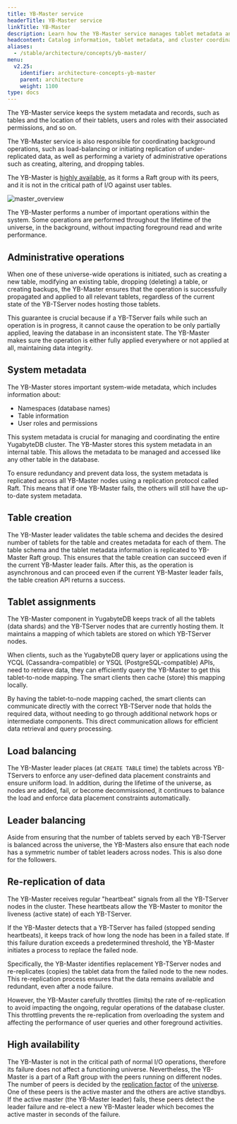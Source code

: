 ```yaml
---
title: YB-Master service
headerTitle: YB-Master service
linkTitle: YB-Master
description: Learn how the YB-Master service manages tablet metadata and coordinates cluster configuration changes.
headcontent: Catalog information, tablet metadata, and cluster coordination
aliases:
  - /stable/architecture/concepts/yb-master/
menu:
  v2.25:
    identifier: architecture-concepts-yb-master
    parent: architecture
    weight: 1100
type: docs
---
```


The YB-Master service keeps the system metadata and records, such as tables and the location of their tablets, users and roles with their associated permissions, and so on.

The YB-Master service is also responsible for coordinating background operations, such as load-balancing or initiating replication of under-replicated data, as well as performing a variety of administrative operations such as creating, altering, and dropping tables.

The YB-Master is [highly available](#high-availability), as it forms a Raft group with its peers, and it is not in the critical path of I/O against user tables.

![master_overview](/images/architecture/master_overview.png)

The YB-Master performs a number of important operations within the system. Some operations are performed throughout the lifetime of the universe, in the background, without impacting foreground read and write performance.

## Administrative operations

When one of these universe-wide operations is initiated, such as creating a new table, modifying an existing table, dropping (deleting) a table, or creating backups, the YB-Master ensures that the operation is successfully propagated and applied to all relevant tablets, regardless of the current state of the YB-TServer nodes hosting those tablets.

This guarantee is crucial because if a YB-TServer fails while such an operation is in progress, it cannot cause the operation to be only partially applied, leaving the database in an inconsistent state. The YB-Master makes sure the operation is either fully applied everywhere or not applied at all, maintaining data integrity.

## System metadata

The YB-Master stores important system-wide metadata, which includes information about:

- Namespaces (database names)
- Table information
- User roles and permissions

This system metadata is crucial for managing and coordinating the entire YugabyteDB cluster. The YB-Master stores this system metadata in an internal table. This allows the metadata to be managed and accessed like any other table in the database.

To ensure redundancy and prevent data loss, the system metadata is replicated across all YB-Master nodes using a replication protocol called Raft. This means that if one YB-Master fails, the others will still have the up-to-date system metadata.

## Table creation

The YB-Master leader validates the table schema and decides the desired number of tablets for the table and creates metadata for each of them. The table schema and the tablet metadata information is replicated to YB-Master Raft group. This ensures that the table creation can succeed even if the current YB-Master leader fails. After this, as the operation is asynchronous and can proceed even if the current YB-Master leader fails, the table creation API returns a success.

## Tablet assignments

The YB-Master component in YugabyteDB keeps track of all the tablets (data shards) and the YB-TServer nodes that are currently hosting them. It maintains a mapping of which tablets are stored on which YB-TServer nodes.

When clients, such as the YugabyteDB query layer or applications using the YCQL (Cassandra-compatible) or YSQL (PostgreSQL-compatible) APIs, need to retrieve data, they can efficiently query the YB-Master to get this tablet-to-node mapping. The smart clients then cache (store) this mapping locally.

By having the tablet-to-node mapping cached, the smart clients can communicate directly with the correct YB-TServer node that holds the required data, without needing to go through additional network hops or intermediate components. This direct communication allows for efficient data retrieval and query processing.

## Load balancing

The YB-Master leader places (at `CREATE TABLE` time) the tablets across YB-TServers to enforce any user-defined data placement constraints and ensure uniform load. In addition, during the lifetime of the universe, as nodes are added, fail, or become decommissioned, it continues to balance the load and enforce data placement constraints automatically.

## Leader balancing

Aside from ensuring that the number of tablets served by each YB-TServer is balanced across the universe, the YB-Masters also ensure that each node has a symmetric number of tablet leaders across nodes. This is also done for the followers.

## Re-replication of data

The YB-Master receives regular "heartbeat" signals from all the YB-TServer nodes in the cluster. These heartbeats allow the YB-Master to monitor the liveness (active state) of each YB-TServer.

If the YB-Master detects that a YB-TServer has failed (stopped sending heartbeats), it keeps track of how long the node has been in a failed state. If this failure duration exceeds a predetermined threshold, the YB-Master initiates a process to replace the failed node.

Specifically, the YB-Master identifies replacement YB-TServer nodes and re-replicates (copies) the tablet data from the failed node to the new nodes. This re-replication process ensures that the data remains available and redundant, even after a node failure.

However, the YB-Master carefully throttles (limits) the rate of re-replication to avoid impacting the ongoing, regular operations of the database cluster. This throttling prevents the re-replication from overloading the system and affecting the performance of user queries and other foreground activities.

## High availability

The YB-Master is not in the critical path of normal I/O operations, therefore its failure does not affect a functioning universe. Nevertheless, the YB-Master is a part of a Raft group with the peers running on different nodes. The number of peers is decided by the [replication factor](../key-concepts/#replication-factor-rf) of the [universe](../key-concepts/#universe). One of these peers is the active master and the others are active standbys. If the active master (the YB-Master leader) fails, these peers detect the leader failure and re-elect a new YB-Master leader which becomes the active master in seconds of the failure.
